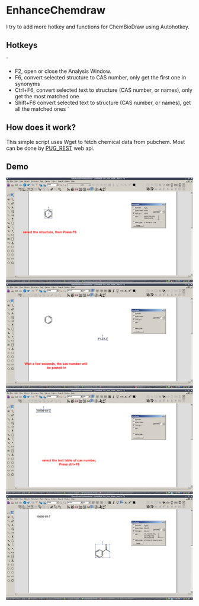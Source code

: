# EnhanceChemdraw

I try to add more hotkey and functions for ChemBioDraw using Autohotkey.

## Hotkeys

`
  * F2,         open or close the Analysis Window.
  * F6,         convert selected structure to CAS number, only get the first one in synonyms
  * Ctrl+F6,    convert selected text to structure (CAS number, or names), only get the most matched one
  * Shift+F6    convert selected text to structure (CAS number, or names), get all the matched ones
`

## How does it work?

This simple script uses Wget to fetch chemical data from pubchem. Most can be done by [PUG_REST](https://pubchem.ncbi.nlm.nih.gov/pug_rest/PUG_REST_Tutorial.html) web api.


## Demo
![](https://raw.githubusercontent.com/phylixal/EnhanceChemdraw/master/IM1.png)
![](https://raw.githubusercontent.com/phylixal/EnhanceChemdraw/master/IM2.png)
![](https://raw.githubusercontent.com/phylixal/EnhanceChemdraw/master/IM3.png)
![](https://raw.githubusercontent.com/phylixal/EnhanceChemdraw/master/IM4.png)
